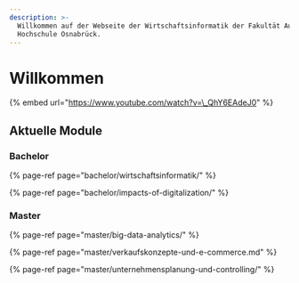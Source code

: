 ```yaml
---
description: >-
  Willkommen auf der Webseite der Wirtschaftsinformatik der Fakultät AuL der
  Hochschule Osnabrück.
---
```


# Willkommen

{% embed url="https://www.youtube.com/watch?v=\_QhY6EAdeJ0" %}

## Aktuelle Module

### Bachelor

{% page-ref page="bachelor/wirtschaftsinformatik/" %}

{% page-ref page="bachelor/impacts-of-digitalization/" %}

### Master

{% page-ref page="master/big-data-analytics/" %}

{% page-ref page="master/verkaufskonzepte-und-e-commerce.md" %}

{% page-ref page="master/unternehmensplanung-und-controlling/" %}


